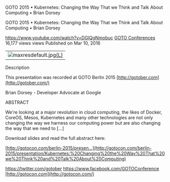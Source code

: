 GOTO 2015 • Kubernetes: Changing the Way That we Think and Talk About Computing • Brian Dorsey

GOTO 2015 • Kubernetes: Changing the Way That we Think and Talk About Computing • Brian Dorsey

https://www.youtube.com/watch?v=DGlQgNmobuc
[GOTO Conferences](https://www.youtube.com/channel/UCs_tLP3AiwYKwdUHpltJPuA)
16,177 views views
Published on Mar 10, 2016

|     |
| --- |
| ![maxresdefault.jpg](../_resources/395294fece777e4609ed60f8f401e717.jpg)[(L)](https://www.youtube.com/watch?v=DGlQgNmobuc) |

Description

This presentation was recorded at GOTO Berlin 2015
[http://gotober.com](http://gotober.com/)

Brian Dorsey - Developer Advocate at Google

ABSTRACT

We're looking at a major revolution in cloud computing, the likes of Docker, CoreOS, Mesos, Kubernetes and many other technologies are not only changing the way we harness our computing power but are also changing the way that we need to [...]

Download slides and read the full abstract here:

[http://gotocon.com/berlin-2015/presen...](http://gotocon.com/berlin-2015/presentation/Kubernetes:%20Changing%20the%20Way%20That%20we%20Think%20and%20Talk%20About%20Computing)

https://twitter.com/gotober
https://www.facebook.com/GOTOConference
[http://gotocon.com](http://gotocon.com/)